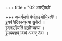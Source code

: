 +++
title = "02 अयय्ँयज्ञो"

+++
अ॒यय्ँय॒ज्ञो व॑र्धता॒ङ्गोभि॒रश्वैः᳚ ।  
इ॒यव्ँ वेदि॑स्स्वप॒त्या सु॒वीरा᳚ ।  
इ॒दम्ब॒र्॒हिरति॑ ब॒र्॒हीꣳष्य॒न्या ।  
इ॒मय्ँय॒ज्ञव्ँ विश्वे॑ अवन्तु दे॒वाः ।  
